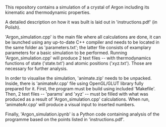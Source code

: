 This repository contains a simulation of a crystal of Argon including its kinematic and thermodynamic properties.

A detailed description on how it was built is laid out in 'instructions.pdf' (in Polish).

'Argon_simulation.cpp' is the main file where all calculations are done, it can be launched using any up-to-date C++ compiler and needs to be located in the same folder as 'parameters.txt'; the latter file consists of examplary parameters for a basic simulation to be performed. Running 'Argon_simulation.cpp' will produce 2 text files -- with thermodynamics functions of state ('state.txt') and atomic positions ('xyz.txt'). Those are necessary for further analysis.

In order to visualise the simulation, 'animate.zip' needs to be unpacked. Inside, there is 'animateAr.cpp' file using OpenGL/GLUT library fully prepared for it. First, the program must be build using included 'Makefile'. Then, 2 text files -- 'params' and 'xyz' -- must be filled with what was produced as a result of 'Argon_simulation.cpp' calculations. When run, 'animateAr.cpp' will produce a visual input to inserted numbers.

Finally, 'Argon_simulation.ipynb' is a Python code containing analysis of the programme based on the points listed in 'instructions.pdf'.
